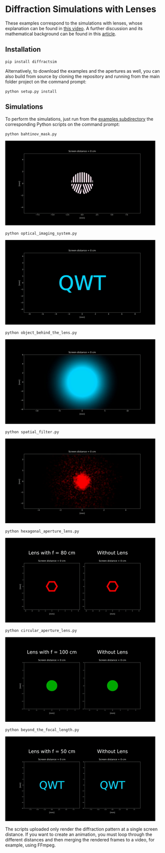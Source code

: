 # Diffraction Simulations with Lenses

These examples correspond to the simulations with lenses, whose explanation can be found in [this video](https://www.youtube.com/watch?v=G4J4PV6tqH0).
A further discussion and its mathematical background can be found in this [article](https://rafael-fuente.github.io/simulating-light-diffraction-with-lenses-visualizing-fourier-optics.html).

## Installation

```
pip install diffractsim
```

Alternatively, to download the examples and the apertures as well, you can also build from source by cloning the repository and running from the main folder project on the command prompt:
```
python setup.py install
```

## Simulations

To perform the simulations, just run from the [examples subdirectory](https://github.com/rafael-fuente/Diffraction-Simulations--Angular-Spectrum-Method/tree/main/examples) the corresponding Python scripts on the command prompt:


```
python bahtinov_mask.py
```

[![animation](/images/bahtinov_mask.gif)](https://github.com/rafael-fuente/Diffraction-Simulations--Angular-Spectrum-Method/blob/main/examples/bahtinov_mask.py)

```
python optical_imaging_system.py
```

[![animation](/images/optical_imaging_system.gif)](https://github.com/rafael-fuente/Diffraction-Simulations--Angular-Spectrum-Method/blob/main/examples/optical_imaging_system.py)

```
python object_behind_the_lens.py
```

[![animation](/images/object_behind_the_lens.gif)](https://github.com/rafael-fuente/Diffraction-Simulations--Angular-Spectrum-Method/blob/main/examples/object_behind_the_lens.py)

```
python spatial_filter.py
```

[![animation](/images/spatial_filter.gif)](https://github.com/rafael-fuente/Diffraction-Simulations--Angular-Spectrum-Method/blob/main/examples/spatial_filter.py)

```
python hexagonal_aperture_lens.py
```

[![animation](/images/hexagon_with_lens.gif)](https://github.com/rafael-fuente/Diffraction-Simulations--Angular-Spectrum-Method/blob/main/examples/hexagonal_aperture_lens.py)

```
python circular_aperture_lens.py
```

[![animation](/images/circular_aperture_lens.gif)](https://github.com/rafael-fuente/Diffraction-Simulations--Angular-Spectrum-Method/blob/main/examples/circular_aperture_lens.py)

```
python beyond_the_focal_length.py
```

[![animation](/images/beyond_the_focal_length.gif)](https://github.com/rafael-fuente/Diffraction-Simulations--Angular-Spectrum-Method/blob/main/examples/beyond_the_focal_length.py)

The scripts uploaded only render the diffraction pattern at a single screen distance. If you want to create an animation, you must loop through the different distances and then merging the rendered frames to a video, for example, using FFmpeg.
